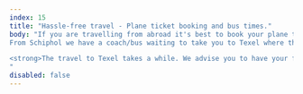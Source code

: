 ```yaml
---
index: 15
title: "Hassle-free travel - Plane ticket booking and bus times."
body: "If you are travelling from abroad it's best to book your plane ticket towards Schiphol Airport (AMS). If you are early you can wait in a lounge we reserved especially for Swift Island attendees and there will be a crew member waiting for you (more details will arrive in your mail after you book a ticket).<br><br>
From Schiphol we have a coach/bus waiting to take you to Texel where the conference is.<br>

<strong>The travel to Texel takes a while. We advise you to have your flight arrive at 14:00 the latest. Of Friday, you can expect to be back at Schiphol around 12:00</strong>
"
disabled: false
---
```

